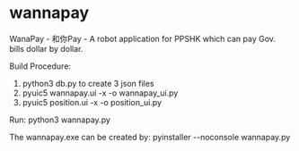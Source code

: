 # wannapay
WanaPay - 和你Pay - A robot application for PPSHK which can pay Gov. bills dollar by dollar.

Build Procedure:
1. python3 db.py
   to create 3 json files
2. pyuic5 wannapay.ui -x -o wannapay_ui.py
3. pyuic5 position.ui -x -o position_ui.py

Run:
python3 wannapay.py

The wannapay.exe can be created by:
pyinstaller --noconsole wannapay.py
